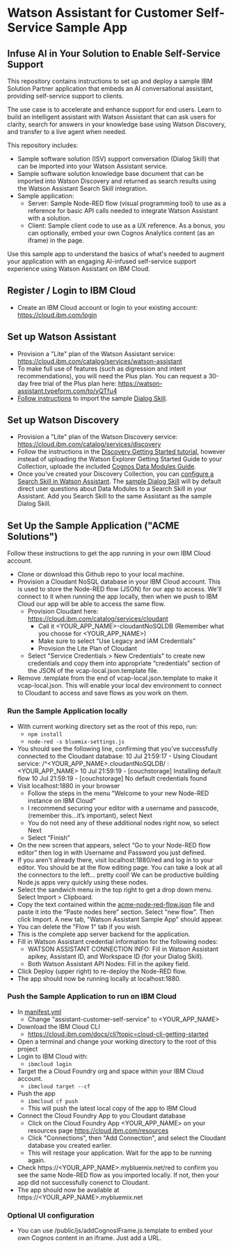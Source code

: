 # Watson Assistant for Customer Self-Service Sample App

## Infuse AI in Your Solution to Enable Self-Service Support
This repository contains instructions to set up and deploy a sample IBM Solution Partner application that embeds an AI conversational assistant, providing self-service support to clients.

The use case is to accelerate and enhance support for end users. Learn to build an intelligent assistant with Watson Assistant that can ask users for clarity, search for answers in your knowledge base using Watson Discovery, and transfer to a live agent when needed.

This repository includes:
* Sample software solution (ISV) support conversation (Dialog Skill) that can be imported into your Watson Assistant service.
* Sample software solution knowledge base document that can be imported into Watson Discovery and returned as search results using the Watson Assistant Search Skill integration.
* Sample application:
    * Server: Sample Node-RED flow (visual programming tool) to use as a reference for basic API calls needed to integrate Watson Assistant with a solution.
    * Client: Sample client code to use as a UX reference. As a bonus, you can optionally, embed your own Cognos Analytics content (as an iframe) in the page.

Use this sample app to understand the basics of what's needed to augment your application with an engaging AI-infused self-service support experience using Watson Assistant on IBM Cloud.

## Register / Login to IBM Cloud
* Create an IBM Cloud account or login to your existing account: https://cloud.ibm.com/login 

## Set up Watson Assistant
* Provision a "Lite" plan of the Watson Assistant service: https://cloud.ibm.com/catalog/services/watson-assistant
* To make full use of features (such as digression and intent recommendations), you will need the Plus plan. You can request a 30-day free trial of the Plus plan here: https://watson-assistant.typeform.com/to/yQTfu4
* [Follow instructions](https://cloud.ibm.com/docs/services/assistant-data?topic=assistant-data-skill-dialog-add) to import the sample [Dialog Skill](/import-watson-assistant/acme-dialog-skill.json).

## Set up Watson Discovery
* Provision a "Lite" plan of the Watson Discovery service: https://cloud.ibm.com/catalog/services/discovery
* Follow the instructions in the [Discovery Getting Started tutorial](https://cloud.ibm.com/docs/services/discovery?topic=discovery-getting-started), however instead of uploading the Watson Explorer Getting Started Guide to your Collection, uploade the included [Cognos Data Modules Guide](/import-watson-discovery/acme-discovery-doc.pdf).
* Once you've created your Discovery Collection, you can [configure a Search Skill in Watson Assistant](https://cloud.ibm.com/docs/services/assistant?topic=assistant-skill-search-add). The [sample Dialog Skill](import-watson-assistant/acme-dialog-skill.json) will by default direct user questions about Data Modules to a Search Skill in your Assistant. Add you Search Skill to the same Assistant as the sample Dialog Skill.

## Set Up the Sample Application ("ACME Solutions")
Follow these instructions to get the app running in your own IBM Cloud account.
* Clone or download this Github repo to your local machine.
* Provision a Cloudant NoSQL database in your IBM Cloud account. This is used to store the Node-RED flow (JSON) for our app to access. We'll connect to it when running the app locally, then when we push to IBM Cloud our app will be able to access the same flow.
    * Provision Cloudant here: https://cloud.ibm.com/catalog/services/cloudant
        * Call it <YOUR_APP_NAME>-cloudantNoSQLDB (Remember what you choose for <YOUR_APP_NAME>)
        * Make sure to select “Use Legacy and IAM Credentials”
        * Provision the Lite Plan of Cloudant
    * Select "Service Credentials > New Credentials" to create new credentials and copy them into appropriate “credentials” section of the JSON of the vcap-local.json.template file.
* Remove .template from the end of vcap-local.json.template to make it vcap-local.json. This will enable your local dev environment to connect to Cloudant to access and save flows as you work on them.

### Run the Sample Application locally
* With current working directory set as the root of this repo, run:
    * `npm install`
    * `node-red -s bluemix-settings.js`
* You should see the following line, confirming that you’ve successfully connected to the Cloudant database:
    10 Jul 21:59:17 - Using Cloudant service: /^<YOUR_APP_NAME>.cloudantNoSQLDB/ : <YOUR_APP_NAME>
    10 Jul 21:59:19 - [couchstorage] Installing default flow
    10 Jul 21:59:19 - [couchstorage] No default credentials found
* Visit localhost:1880 in your browser
    * Follow the steps in the menu "Welcome to your new Node-RED instance on IBM Cloud"
    * I recommend securing your editor with a username and passcode, (remember this…it’s important), select Next
    * You do not need any of these additional nodes right now, so select Next
    * Select “Finish”
* On the new screen that appears, select “Go to your Node-RED flow editor” then log in with Username and Password you just defined.
* If you aren't already there, visit localhost:1880/red and log in to your editor. You should be at the flow editing page. You can take a look at all the connectors to the left… pretty cool! We can be productive building Node.js apps very quickly using these nodes.
* Select the sandwich menu in the top right to get a drop down menu. Select Import > Clipboard.
* Copy the text contained within the [acme-node-red-flow.json](/import-node-red/acme-node-red-flow.json) file and paste it into the “Paste nodes here” section. Select "new flow". Then click Import. A new tab, "Watson Assistant Sample App" should appear.
* You can delete the "Flow 1" tab if you wish.
* This is the complete app server backend for the application.
* Fill in Watson Assistant credential information for the following nodes:
    * WATSON ASSISTANT CONNECTION INFO: Fill in Watson Assistant apikey, Assistant ID, and Workspace ID (for your Dialog Skill).
    * Both Watson Assistant API Nodes: Fill in the apikey field.
* Click Deploy (upper right) to re-deploy the Node-RED flow.
* The app should now be running locally at localhost:1880. 
    
### Push the Sample Application to run on IBM Cloud
* In [manifest.yml](/manifest.yml)
    * Change "assistant-customer-self-service" to <YOUR_APP_NAME>
* Download the IBM Cloud CLI
    * https://cloud.ibm.com/docs/cli?topic=cloud-cli-getting-started
* Open a terminal and change your working directory to the root of this project
* Login to IBM Cloud with:
    * `ibmcloud login`
* Target the a Cloud Foundry org and space within your IBM Cloud account.
    * `ibmcloud target --cf`
* Push the app
    * `ibmcloud cf push`
    * This will push the latest local copy of the app to IBM Cloud
* Connect the Cloud Foundry App to you Cloudant database
    * Click on the Cloud Foundry App <YOUR_APP_NAME> on your resources page https://cloud.ibm.com/resources
    * Click "Connections", then "Add Connection", and select the Cloudant database you created earlier.
    * This will restage your application. Wait for the app to be running again.
* Check https://<YOUR_APP_NAME>.mybluemix.net/red to confirm you see the same Node-RED flow as you imported locally. If not, then your app did not successfully conenct to Cloudant.
* The app should now be available at https://<YOUR_APP_NAME>.mybluemix.net
 
### Optional UI configuration
* You can use /public/js/addCognosIFrame.js.template to embed your own Cognos content in an iframe. Just add a URL.
